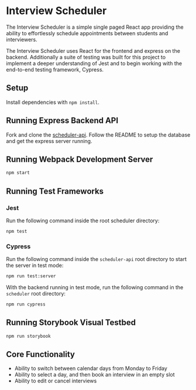 # Interview Scheduler

The Interview Scheduler is a simple single paged React app providing the ability to effortlessly schedule appointments between students and interviewers.

The Interview Scheduler uses React for the frontend and express on the backend. Additionally a suite of testing was built for this project to implement a deeper understanding of Jest and to begin working with the end-to-end testing framework, Cypress.

## Setup

Install dependencies with `npm install`.

## Running Express Backend API
Fork and clone the [scheduler-api](https://github.com/rengebre/scheduler-api). Follow the README to setup the database and get the express server running.

## Running Webpack Development Server
```sh
npm start
```

## Running Test Frameworks

  ### Jest
  Run the following command inside the root scheduler directory:
  ```sh
  npm test
  ```
  ### Cypress
  Run the following command inside the `scheduler-api` root directory to start the server in test mode:
  ```sh
  npm run test:server
  ```
  With the backend running in test mode, run the following command in the `scheduler` root directory:
  ```sh
  npm run cypress
  ```

## Running Storybook Visual Testbed

```sh
npm run storybook
```
## Core Functionality
- Ability to switch between calendar days from Monday to Friday
- Ability to select a day, and then book an interview in an empty slot
- Ability to edit or cancel interviews
